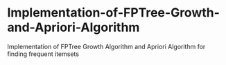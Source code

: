 # Implementation-of-FPTree-Growth-and-Apriori-Algorithm

Implementation of FPTree Growth Algorithm and Apriori Algorithm for finding frequent itemsets
